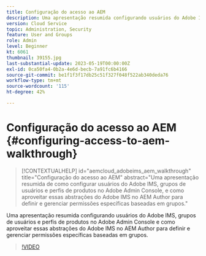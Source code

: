 ```yaml
---
title: Configuração do acesso ao AEM
description: Uma apresentação resumida configurando usuários do Adobe IMS, grupos de usuários e perfis de produtos no Adobe Admin Console e como aproveitar essas abstrações do Adobe IMS no AEM Author para definir e gerenciar permissões específicas baseadas em grupos.
version: Cloud Service
topic: Administration, Security
feature: User and Groups
role: Admin
level: Beginner
kt: 6061
thumbnail: 39155.jpg
last-substantial-update: 2023-05-19T00:00:00Z
exl-id: 0ca50fa4-0b2a-4e6d-becb-7a91fc6b4166
source-git-commit: be1f1f3f17db25c51f327f048f522ab340deda76
workflow-type: tm+mt
source-wordcount: '115'
ht-degree: 42%

---
```


# Configuração do acesso ao AEM {#configuring-access-to-aem-walkthrough}

>[!CONTEXTUALHELP]
>id="aemcloud_adobeims_aem_walkthrough"
>title="Configuração do acesso ao AEM"
>abstract="Uma apresentação resumida de como configurar usuários do Adobe IMS, grupos de usuários e perfis de produtos no Adobe Admin Console, e como aproveitar essas abstrações do Adobe IMS no AEM Author para definir e gerenciar permissões específicas baseadas em grupos."

Uma apresentação resumida configurando usuários do Adobe IMS, grupos de usuários e perfis de produtos no Adobe Admin Console e como aproveitar essas abstrações do Adobe IMS no AEM Author para definir e gerenciar permissões específicas baseadas em grupos.

>[!VIDEO](https://video.tv.adobe.com/v/39155?quality=12&learn=on)
